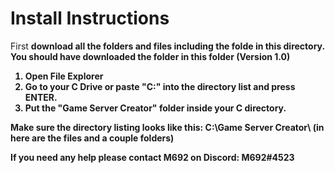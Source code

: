 # Install Instructions

First <b>download all<b> the folders and files including the folde in this directory.
You should have downloaded the folder in this folder (Version 1.0)

1. Open File Explorer
2. Go to your C Drive or paste "C:\" into the directory list and press ENTER.
3. Put the "Game Server Creator" folder inside your C directory.

<b>Make sure the directory listing looks like this: <b>
C:\Game Server Creator\ (in here are the files and a couple folders)


If you need any help please contact M692 on Discord:
M692#4523
